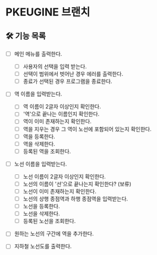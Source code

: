 # PKEUGINE 브랜치

## 🛠 기능 목록
- [ ] 메인 메뉴를 출력한다.
    - [ ] 사용자의 선택을 입력 받는다.
    - [ ] 선택이 범위에서 벗어난 경우 에러를 출력한다.
    - [ ] 종료가 선택된 경우 프로그램을 종료한다.
  
- [ ] 역 이름을 입력받는다.
    - [ ] 역 이름이 2글자 이상인지 확인한다.
    - [ ] '역'으로 끝나는 이름인지 확인한다.
    - [ ] 역이 이미 존재하는지 확인한다.
    - [ ] 역을 지우는 경우 그 역이 노선에 포함되어 있는지 확인한다.
    - [ ] 역을 등록한다.
    - [ ] 역을 삭제한다.
    - [ ] 등록된 역을 조회한다.
    
- [ ] 노선 이름을 입력받는다.
    - [ ] 노선 이름이 2글자 이상인지 확인한다.
    - [ ] 노선의 이름이 '선'으로 끝나는지 확인한다? (보류)
    - [ ] 노선이 이미 존재하는지 확인한다.
    - [ ] 노선의 상행 종점역과 하행 종점역을 입력받는다.
    - [ ] 노선을 등록한다.
    - [ ] 노선을 삭제한다.
    - [ ] 등록된 노선을 조회한다.
    
- [ ] 원하는 노선의 구간에 역을 추가한다.
  
- [ ] 지하철 노선도를 출력한다.
